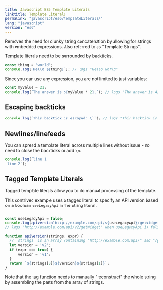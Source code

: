 ```yaml
---
title: Javascript ES6 Template Literals
linktitle: Template Literals
permalink: "javascript/es6/templateLiterals/"
lang: "javascript"
version: "es6"
---
```


Removes the need for clunky string concatenation by allowing for strings with embedded expressions. Also referred to as "Template Strings".

Template literals need to be surrounded by backticks.

```javascript
const thing = 'world';
console.log(`Hello ${thing}`); // logs "Hello world"
```

Since you can use any expression, you are not limited to just variables:

```javascript
const myValue = 21;
console.log(`The answer is ${myValue * 2}.`); // logs "The answer is 42."
```

## Escaping backticks
```javascript
console.log(`This backtick is escaped: \``); // logs "This backtick is escaped: `"
```

## Newlines/linefeeds

You can spread a template literal across multiple lines without issue - no need to close the backticks or add `\n`.

```javascript
console.log(`line 1
 line 2`);
```

## Tagged Template Literals
Tagged template literals allow you to do manual processing of the template.

This contrived example uses a tagged literal to specify an API version based
on a boolean `useLegacyApi` in the string literal:

```javascript

const useLegacyApi = false;
console.log(apiVersion`http://example.com/api/${useLegacyApi}/getWidget`);
// logs "http://example.com/api/v2/getWidget" when useLegacyApi is false.

function apiVersion(strings, expr) {
  // `strings` is an array containing "http://example.com/api/" and "/getWidget" in this example
  let version = 'v2';
  if (expr === true) {
      version = 'v1';
  }
  return `${strings[0]}${version}${strings[1]}`;
}
```

Note that the tag function needs to manually "reconstruct" the whole string by
assembling the parts from the array of strings.
